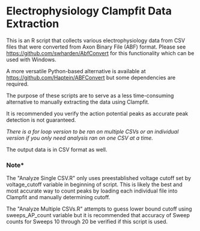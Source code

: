 # Electrophysiology Clampfit Data Extraction

This is an R script that collects various electrophysiology data from CSV files that were converted from Axon Binary File (ABF) format. 
Please see https://github.com/swharden/AbfConvert for this functionality which can be used with Windows.

A more versatile Python-based alternative is available at https://github.com/Haptein/ABFConvert but some dependencies are required.

The purpose of these scripts are to serve as a less time-consuming alternative to manually extracting the data using Clampfit.

It is recommended you verify the action potential peaks as accurate peak detection is not guaranteed.

*There is a for loop version to be ran on multiple CSVs or an individual version if you only need analysis ran on one CSV at a time.*

The output data is in CSV format as well.


### Note\*
The "Analyze Single CSV.R" only uses preestablished voltage cutoff set by voltage_cutoff variable in beginning of script. This is likely the best and most accurate way to count peaks by loading each individual file into Clampfit and manually determining cutoff.

The "Analyze Multiple CSVs.R" attempts to guess lower bound cutoff using sweeps_AP_count variable but it is recommended that accuracy of Sweep counts for Sweeps 10 through 20 be verified if this script is used. 
